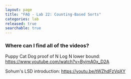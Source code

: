 ```yaml
---
layout: page
title: "FAQ - Lab 22: Counting-Based Sorts"
categories: lab
released: true
searchable: true
---
```


### Where can I find all of the videos?

Puppy Cat Dog proof of N Log N lower bound: https://www.youtube.com/watch?v=ByjmA0x_D2A


Sohum's LSD introduction: https://youtu.be/tWZhdFzVqXY
